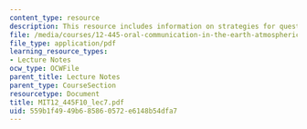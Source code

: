```yaml
---
content_type: resource
description: This resource includes information on strategies for questions.
file: /media/courses/12-445-oral-communication-in-the-earth-atmospheric-and-planetary-sciences-fall-2010/559b1f4949b685860572e6148b54dfa7_MIT12_445F10_lec7.pdf
file_type: application/pdf
learning_resource_types:
- Lecture Notes
ocw_type: OCWFile
parent_title: Lecture Notes
parent_type: CourseSection
resourcetype: Document
title: MIT12_445F10_lec7.pdf
uid: 559b1f49-49b6-8586-0572-e6148b54dfa7
---
```

